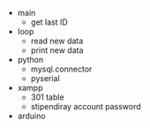 *   main
    *   get last ID
*   loop    
    *   read new data
    *   print new data
*   python
    *   mysql.connector
    *   pyserial
*   xampp
    *   301 table
    *   stipendiray account password
*   arduino